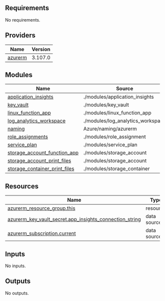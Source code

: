 <!-- BEGIN_TF_DOCS -->
## Requirements

No requirements.

## Providers

| Name | Version |
|------|---------|
| <a name="provider_azurerm"></a> [azurerm](#provider\_azurerm) | 3.107.0 |

## Modules

| Name | Source | Version |
|------|--------|---------|
| <a name="module_application_insights"></a> [application\_insights](#module\_application\_insights) | ./modules/application_insights | n/a |
| <a name="module_key_vault"></a> [key\_vault](#module\_key\_vault) | ./modules/key_vault | n/a |
| <a name="module_linux_function_app"></a> [linux\_function\_app](#module\_linux\_function\_app) | ./modules/linux_function_app | n/a |
| <a name="module_log_analytics_workspace"></a> [log\_analytics\_workspace](#module\_log\_analytics\_workspace) | ./modules/log_analytics_workspace | n/a |
| <a name="module_naming"></a> [naming](#module\_naming) | Azure/naming/azurerm | 0.4.0 |
| <a name="module_role_assignments"></a> [role\_assignments](#module\_role\_assignments) | ./modules/role_assignment | n/a |
| <a name="module_service_plan"></a> [service\_plan](#module\_service\_plan) | ./modules/service_plan | n/a |
| <a name="module_storage_account_function_app"></a> [storage\_account\_function\_app](#module\_storage\_account\_function\_app) | ./modules/storage_account | n/a |
| <a name="module_storage_account_print_files"></a> [storage\_account\_print\_files](#module\_storage\_account\_print\_files) | ./modules/storage_account | n/a |
| <a name="module_storage_container_print_files"></a> [storage\_container\_print\_files](#module\_storage\_container\_print\_files) | ./modules/storage_container | n/a |

## Resources

| Name | Type |
|------|------|
| [azurerm_resource_group.this](https://registry.terraform.io/providers/hashicorp/azurerm/latest/docs/resources/resource_group) | resource |
| [azurerm_key_vault_secret.app_insights_connection_string](https://registry.terraform.io/providers/hashicorp/azurerm/latest/docs/data-sources/key_vault_secret) | data source |
| [azurerm_subscription.current](https://registry.terraform.io/providers/hashicorp/azurerm/latest/docs/data-sources/subscription) | data source |

## Inputs

No inputs.

## Outputs

No outputs.
<!-- END_TF_DOCS -->